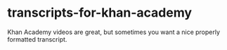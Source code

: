 # transcripts-for-khan-academy
Khan Academy videos are great, but sometimes you want a nice properly formatted transcript.
